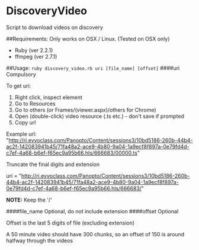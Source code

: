 # DiscoveryVideo
Script to download videos on discovery

##Requirements:
Only works on OSX / Linux. (Tested on OSX only)

- Ruby (ver 2.2.1)
- ffmpeg (ver 2.7.1)

##Usage:
`ruby discovery_video.rb uri [file_name] [offset]`
####uri
Compulsory

To get uri:

1. Right click, inspect element
2. Go to Resources
3. Go to others (or Frames/(viewer.aspx)/others for Chrome)
4. Open (double-click) video resource (.ts etc.) - don't save if prompted
5. Copy url

Example url: "http://ri.evvoclass.com/Panopto/Content/sessions3/10bd5186-260b-44b4-ac2f-142083941b45/71fa48a2-ace9-4b80-9a04-1a9ecf8f897a-0e79fd4d-c7ef-4a68-b6ef-f65ec9a95b66.hls/666683/00000.ts"

Truncate the final digits and extension

uri = "http://ri.evvoclass.com/Panopto/Content/sessions3/10bd5186-260b-44b4-ac2f-142083941b45/71fa48a2-ace9-4b80-9a04-1a9ecf8f897a-0e79fd4d-c7ef-4a68-b6ef-f65ec9a95b66.hls/666683/"

**NOTE:** Keep the '/'

####file_name
Optional, do not include extension
####offset
Optional

Offset is the last 5 digits of file (excluding extension)

A 50 minute video should have 300 chunks, so an offset of 150 is around halfway through the videos